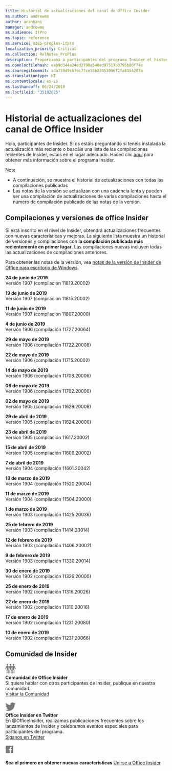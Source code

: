 ```yaml
---
title: Historial de actualizaciones del canal de Office Insider
ms.author: andrewmo
author: anankani
manager: andrewmo
ms.audience: ITPro
ms.topic: reference
ms.service: o365-proplus-itpro
localization_priority: Critical
ms.collection: RelNotes_ProPlus
description: Proporciona a participantes del programa Insider el historial de actualizaciones de los lanzamientos del canal mensual del modo anticipado de Insider para versiones de escritorio de Windows
ms.openlocfilehash: eab9d344a24ed2790e540ed97517b3795b80f74e
ms.sourcegitcommit: ada739d9c67ec77ce55b23453096f2fa8154297a
ms.translationtype: HT
ms.contentlocale: es-ES
ms.lasthandoff: 06/24/2019
ms.locfileid: "35192625"
---
```

# <a name="update-history-for-office-insider-channel"></a>Historial de actualizaciones del canal de Office Insider

Hola, participantes de Insider. Si os estáis preguntando si tenéis instalada la actualización más reciente o buscáis una lista de las compilaciones recientes de Insider, estáis en el lugar adecuado. Haced clic [aquí](https://insider.office.com/) para obtener más información sobre el programa Insider.

> [!NOTE]
> - A continuación, se muestra el historial de actualizaciones con todas las compilaciones publicadas
> - Las notas de la versión se actualizan con una cadencia lenta y pueden ser una compilación de actualizaciones de varias compilaciones hasta el número de compilación publicado de las notas de la versión.



## <a name="office-insider-versions-and-builds"></a>Compilaciones y versiones de office Insider

Si está inscrito en el nivel de Insider, obtendrá actualizaciones frecuentes con nuevas características y mejoras. La siguiente lista muestra un historial de versiones y compilaciones con **la compilación publicada más recientemente en primer lugar**. Las compilaciones nuevas incluyen todas las actualizaciones de compilaciones anteriores. 

Para obtener las notas de la versión, vea [notas de la versión de Insider de Office para escritorio de Windows](https://docs.microsoft.com/es-ES/OfficeUpdates/release-notes-office-insider).

[//]: # (NO ELIMINAR)

**24 de junio de 2019**<br/>
Versión 1907 (compilación 11819.20002)<br/>

**19 de junio de 2019**<br/>
Versión 1907 (compilación 11815.20002)<br/>

**11 de junio de 2019**<br/>
Versión 1907 (compilación 11807.20000)<br/>

**4 de junio de 2019**<br/>
Versión 1906 (compilación 11727.20064)<br/>


**29 de mayo de 2019**<br/>
Versión 1906 (compilación 11722.20008)<br/>

**22 de mayo de 2019**<br/> Versión 1906 (compilación 11715.20002)<br/> 

**14 de mayo de 2019**<br/> Versión 1906 (compilación 11708.20006)<br/>

**06 de mayo de 2019**<br/>
Versión 1906 (compilación 11702.20000)<br/>

**02 de mayo de 2019**<br/>
Versión 1905 (compilación 11629.20008)<br/>

**29 de abril de 2019**<br/>
Versión 1905 (compilación 11624.20000)<br/>

**23 de abril de 2019**<br/> Version 1905 (compilación 11617.20002)<br/>

**15 de abril de 2019**<br/> Version 1905 (compilación 11609.20002)<br/>

**7 de abril de 2019**<br/> Versión 1904 (compilación 11601.20042)<br/>

**18 de marzo de 2019**<br/> Versión 1904 (compilación 11520.20004)<br/>

**11 de marzo de 2019**<br/> Versión 1904 (compilación 11504.20000)<br/>

**1 de marzo de 2019**<br/> Versión 1903 (compilación 11425.20036)<br/> 

**25 de febrero de 2019**<br/> Versión 1903 (compilación 11414.20014)<br/> 

**12 de febrero de 2019**<br/> Versión 1903 (compilación 11406.20002)<br/> 

**9 de febrero de 2019**<br/> Versión 1903 (compilación 11330.20014)<br/> 

**30 de enero de 2019**<br/> Versión 1902 (compilación 11326.20000)<br/> 

**25 de enero de 2019**<br/> Versión 1902 (compilación 11316.20026)<br/> 

**22 de enero de 2019**<br/> Versión 1902 (compilación 11310.20016)<br/> 

**17 de enero de 2019**<br/> Versión 1902 (compilación 11231.20080)<br/>

**10 de enero de 2019**<br/> Versión 1902 (compilación 11231.20066)<br/> 


## <a name="insider-community"></a>Comunidad de Insider

![Imagen que muestra la comunidad de Insider ](images/insidercommunity.png) <br/>
**Comunidad de Office Insider**<br/> Si quiere hablar con otros participantes de Insider, publique en nuestra comunidad.<br/> 
[Visitar la Comunidad](https://go.microsoft.com/fwlink/?linkid=843493)<br/> 

![Imagen que muestra el icono de twitter. ](images/twitter.png)<br/>
**Office Insider en Twitter**<br/> En @OfficeInsider, realizamos publicaciones frecuentes sobre los lanzamientos de Insider y celebramos eventos especiales para participantes del programa.<br/> 
[Síganos en Twitter](https://go.microsoft.com/fwlink/?linkid=717717)<br/> 


  [
  ![Imagen que muestra el icono de Facebook. ](images/facebook.png)](https://www.facebook.com/sharer.php?u=https://support.office.com/es-ES/article/Update-history-for-Office-Insider-for-Windows-desktop-64bbb317-972a-4933-8b82-cc866f0b067c)


**Sea el primero en obtener nuevas características**
[Unirse a Office Insider](https://insider.office.com/)